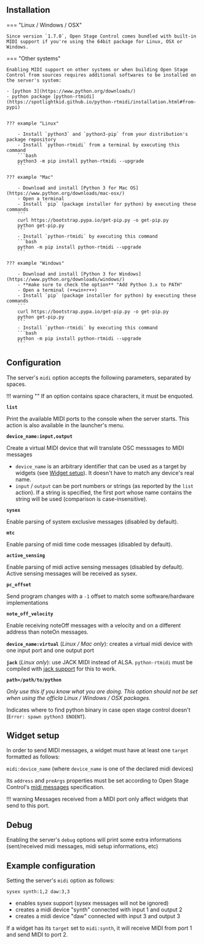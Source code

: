 ## Installation


=== "Linux / Windows / OSX"

    Since version `1.7.0`, Open Stage Control comes bundled with built-in MIDI support if you're using the 64bit package for Linux, OSX or Windows.


=== "Other systems"

    Enabling MIDI support on other systems or when building Open Stage Control from sources requires additional softwares to be installed on the server's system:

    - [python 3](https://www.python.org/downloads/)
    - python package [python-rtmidi](https://spotlightkid.github.io/python-rtmidi/installation.html#from-pypi)


    ??? example "Linux"

        - Install `python3` and `python3-pip` from your distribution's package repository
        - Install `python-rtmidi` from a terminal by executing this command
        ```bash
        python3 -m pip install python-rtmidi --upgrade
        ```

    ??? example "Mac"

        - Download and install [Python 3 for Mac OS](https://www.python.org/downloads/mac-osx/)
        - Open a terminal
        - Install `pip` (package installer for python) by executing these commands
        ```
        curl https://bootstrap.pypa.io/get-pip.py -o get-pip.py
        python get-pip.py
        ```
        - Install `python-rtmidi` by executing this command
        ```bash
        python -m pip install python-rtmidi --upgrade
        ```

    ??? example "Windows"

        - Download and install [Python 3 for Windows](https://www.python.org/downloads/windows/)
        - **make sure to check the option** "Add Python 3.x to PATH"
        - Open a terminal (++win+r++)
        - Install `pip` (package installer for python) by executing these commands
        ```
        curl https://bootstrap.pypa.io/get-pip.py -o get-pip.py
        python get-pip.py
        ```
        - Install `python-rtmidi` by executing this command
        ```bash
        python -m pip install python-rtmidi --upgrade
        ```

## Configuration

The server's `midi` option accepts the following parameters, separated by spaces.

!!! warning ""
    If an option contains space characters, it must be enquoted.

**`list`**

Print the available MIDI ports to the console when the server starts. This action is also available in the launcher's menu.

**`device_name:input,output`**

Create a virtual MIDI device that will translate OSC messsages to MIDI messages

- `device_name` is an arbitrary identifier that can be used as a target by widgets (see [Widget setup](#widget-setup)). It doesn't have to match any device's real name.
- `input` / `output` can be port numbers or strings (as reported by the `list` action). If a string is specified, the first port whose name contains the string will be used (comparison is case-insensitive).

**`sysex`**

Enable parsing of system exclusive messages (disabled by default).

**`mtc`**

Enable parsing of midi time code messages (disabled by default).

**`active_sensing`**

Enable parsing of midi active sensing messages (disabled by default). Active sensing messages will be received as sysex.

**`pc_offset`**

Send program changes with a `-1` offset to match some software/hardware implementations

**`note_off_velocity`**

Enable receiving noteOff messages with a velocity and on a different address than noteOn messages.


**`device_name:virtual`** (*Linux / Mac only*): creates a virtual midi device with one input port and one output port


**`jack`** (*Linux only*): use JACK MIDI instead of ALSA. `python-rtmidi` must be compiled with [jack support](https://spotlightkid.github.io/python-rtmidi/installation.html#linux) for this to work.


**`path=/path/to/python`**

*Only use this if you know what you are doing. This option should not be set when using the officla Linux / Windows / OSX packages.*

Indicates where to find python binary in case open stage control doesn't (`Error: spawn python3 ENOENT`).


## Widget setup

In order to send MIDI messages, a widget must have at least one `target` formatted as follows:

`midi:device_name` (where `device_name` is one of the declared midi devices)

Its `address` and `preArgs` properties must be set according to Open Stage Control's [midi messages](../midi-messages) specification.

!!! warning
    Messages received from a MIDI port only affect widgets that send to this port.

## Debug

Enabling the server's `debug` options will print some extra informations (sent/received midi messages, midi setup informations, etc)

## Example configuration

Setting the server's `midi` option as follows:

```
sysex synth:1,2 daw:3,3
```

- enables sysex support (sysex messages will not be ignored)
- creates a midi device "synth" connected with input 1 and output 2
- creates a midi device "daw" connected with input 3 and output 3

If a widget has its `target` set to `midi:synth`, it will receive MIDI from port 1 and send MIDI to port 2.
